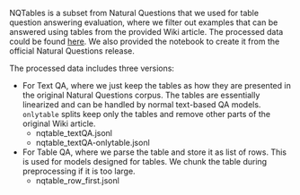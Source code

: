 NQTables is a subset from Natural Questions that we used for table question answering evaluation, where we filter out examples that can be answered using tables from the provided Wiki article. The processed data could be found [here](https://buckeyemailosu-my.sharepoint.com/:u:/g/personal/deng_595_buckeyemail_osu_edu/EZEwhbeFITRBtZ0Vj0GCjlsBCPQ4EgMtFOs-vRrxY04S1w?e=TZ2CAw). We also provided the notebook to create it from the official Natural Questions release.

The processed data includes three versions:
- For Text QA, where we just keep the tables as how they are presented in the original Natural Questions corpus. The tables are essentially linearized and can be handled by normal text-based QA models. `onlytable` splits keep only the tables and remove other parts of the original Wiki article.
    - nqtable_textQA.jsonl
    - nqtable_textQA-onlytable.jsonl
- For Table QA, where we parse the table and store it as list of rows. This is used for models designed for tables. We chunk the table during preprocessing if it is too large.
    - nqtable_row_first.jsonl
